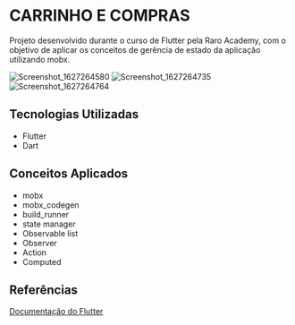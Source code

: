 # CARRINHO E COMPRAS

Projeto desenvolvido durante o curso de Flutter pela Raro Academy, com o objetivo de aplicar os conceitos de gerência de estado da aplicação utilizando mobx.

![Screenshot_1627264580](https://user-images.githubusercontent.com/19718447/126923359-c3e9d1af-24f4-4f70-af0a-a6f0d7321bf2.png)
![Screenshot_1627264735](https://user-images.githubusercontent.com/19718447/126923366-ff87681f-d0bb-4e61-8897-c784bd881d73.png)
![Screenshot_1627264764](https://user-images.githubusercontent.com/19718447/126923372-47bbfde0-dc88-40c6-a3c8-b4a82fb55800.png)


## Tecnologias Utilizadas

* Flutter
* Dart

## Conceitos Aplicados

* mobx
* mobx_codegen
* build_runner
* state manager
* Observable list
* Observer
* Action
* Computed


## Referências

[Documentação do Flutter](https://flutter.dev/docs)
